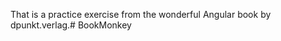 That is a practice exercise from the wonderful Angular book by dpunkt.verlag.#   B o o k M o n k e y  
 